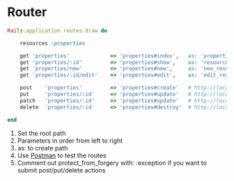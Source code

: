 # Router

```ruby
Rails.application.routes.draw do

    resources :properties

    get 'properties'             => 'properties#index',   as: 'properties'    # http://localhost:3000/properties
    get 'properties/:id'         => 'properties#show',    as: 'resource'      # http://localhost:3000/properties/123
    get 'properties/new'         => 'properties#new',     as: 'new_resource'  # http://localhost:3000/properties/new
    get 'properties/:id/edit'    => 'properties#edit',    as: 'edit_resource' # http://localhost:3000/properties/123/edit

    post    'properties'         => 'properties#create'   # http://localhost:3000/properties
    put     'properties/:id'     => 'properties#update'   # http://localhost:3000/properties/123
    patch   'properties/:id'     => 'properties#update'   # http://localhost:3000/properties/123
    delete  'properties/:id'     => 'properties#destroy'  # http://localhost:3000/properties/123

end
```

1. Set the root path
2. Parameters in order from left to right
3. as: to create path
4. Use [Postman](https://www.getpostman.com/) to test the routes
5. Comment out protect_from_forgery with: :exception if you want to submit post/put/delete actions



